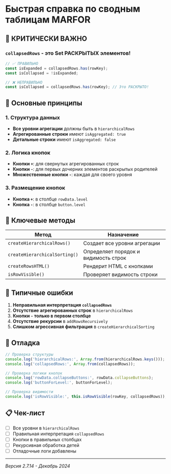 # Быстрая справка по сводным таблицам MARFOR

## 🚨 КРИТИЧЕСКИ ВАЖНО

### `collapsedRows` - это Set РАСКРЫТЫХ элементов!
```javascript
// ✅ ПРАВИЛЬНО
const isExpanded = collapsedRows.has(rowKey);
const isCollapsed = !isExpanded;

// ❌ НЕПРАВИЛЬНО  
const isCollapsed = collapsedRows.has(rowKey); // Это РАСКРЫТО!
```

## 🎯 Основные принципы

### 1. Структура данных
- **Все уровни агрегации** должны быть в `hierarchicalRows`
- **Агрегированные строки** имеют `isAggregated: true`
- **Детальные строки** имеют `isAggregated: false`

### 2. Логика кнопок
- **Кнопки `+`**: для свернутых агрегированных строк
- **Кнопки `-`**: для первых дочерних элементов раскрытых родителей
- **Множественные кнопки `-`**: каждая для своего уровня

### 3. Размещение кнопок
- **Кнопка `+`**: в столбце `rowData.level`
- **Кнопка `-`**: в столбце `button.level`

## 🔧 Ключевые методы

| Метод | Назначение |
|-------|------------|
| `createHierarchicalRows()` | Создает все уровни агрегации |
| `createHierarchicalSorting()` | Определяет порядок и видимость строк |
| `createRowsHTML()` | Рендерит HTML с кнопками |
| `isRowVisible()` | Проверяет видимость строки |

## 🐛 Типичные ошибки

1. **Неправильная интерпретация `collapsedRows`**
2. **Отсутствие агрегированных строк** в `hierarchicalRows`
3. **Кнопки `-` только в первом столбце**
4. **Отсутствие рекурсии** в `addRowsRecursively`
5. **Слишком агрессивная фильтрация** в `createHierarchicalSorting`

## 🧪 Отладка

```javascript
// Проверка структуры
console.log('hierarchicalRows:', Array.from(hierarchicalRows.keys()));
console.log('collapsedRows:', Array.from(collapsedRows));

// Проверка логики кнопок
console.log('rowData.collapseButtons:', rowData.collapseButtons);
console.log('buttonForLevel:', buttonForLevel);

// Проверка видимости
console.log('isRowVisible:', this.isRowVisible(rowKey, collapsedRows));
```

## 📋 Чек-лист

- [ ] Все уровни в `hierarchicalRows`
- [ ] Правильная интерпретация `collapsedRows`
- [ ] Кнопки в правильных столбцах
- [ ] Рекурсивная обработка детей
- [ ] Отладочные логи добавлены

---
*Версия 2.7.14 - Декабрь 2024*
